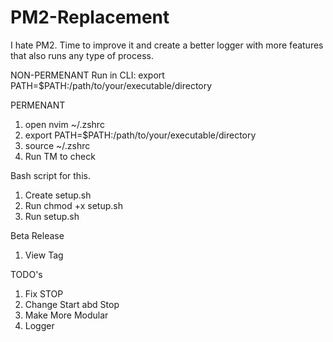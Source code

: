 # PM2-Replacement
I hate PM2. Time to improve it and create a better logger with more features that also runs any type of process.

NON-PERMENANT
Run in CLI: export PATH=$PATH:/path/to/your/executable/directory

PERMENANT
1. open nvim ~/.zshrc
2. export PATH=$PATH:/path/to/your/executable/directory
3. source ~/.zshrc
4. Run TM to check

Bash script for this.
1. Create setup.sh
2. Run chmod +x setup.sh
3. Run setup.sh

Beta Release
1. View Tag

TODO's
1. Fix STOP
2. Change Start abd Stop
3. Make More Modular
4. Logger
